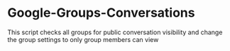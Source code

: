 # Google-Groups-Conversations
This script checks all groups for public conversation visibility and change the group settings to only group members can view
